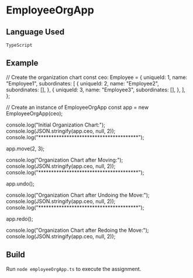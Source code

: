 # EmployeeOrgApp
## Language Used

    TypeScript

## Example

// Create the organization chart
const ceo: Employee = {
    uniqueId: 1,
    name: "Employee1",
    subordinates: [
        {
            uniqueId: 2,
            name: "Employee2",
            subordinates: [],
        },
        {
            uniqueId: 3,
            name: "Employee3",
            subordinates: [],
        },
    ],
};

// Create an instance of EmployeeOrgApp
const app = new EmployeeOrgApp(ceo);

console.log("Initial Organization Chart:");
console.log(JSON.stringify(app.ceo, null, 2));
console.log("***************************************");

app.move(2, 3);

console.log("Organization Chart after Moving:");
console.log(JSON.stringify(app.ceo, null, 2));
console.log("***************************************");

app.undo();

console.log("Organization Chart after Undoing the Move:");
console.log(JSON.stringify(app.ceo, null, 2));
console.log("***************************************");

app.redo();

console.log("Organization Chart after Redoing the Move:");
console.log(JSON.stringify(app.ceo, null, 2));

## Build

Run `node employeeOrgApp.ts` to execute the assignment.


